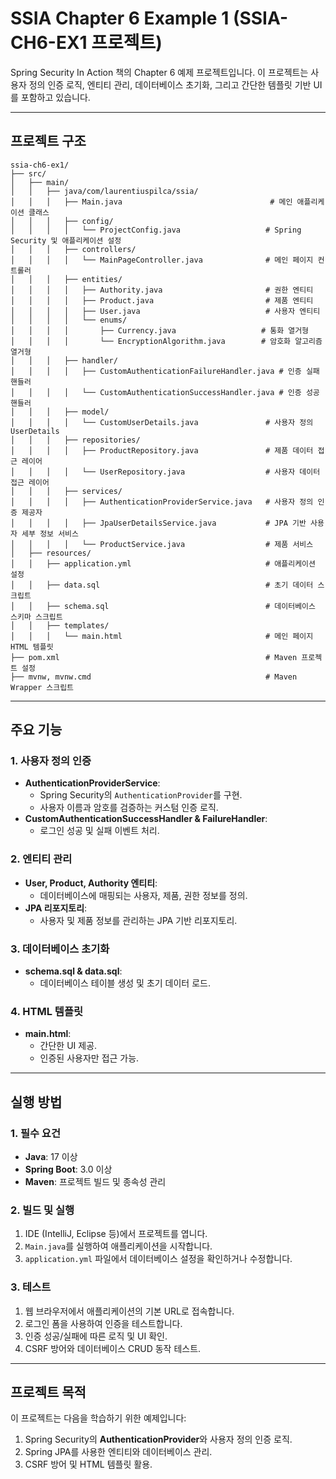 # SSIA Chapter 6 Example 1 (SSIA-CH6-EX1 프로젝트)

Spring Security In Action 책의 Chapter 6 예제 프로젝트입니다. 이 프로젝트는 사용자 정의 인증 로직, 엔티티 관리, 데이터베이스 초기화, 그리고 간단한 템플릿 기반 UI를 포함하고 있습니다.

---

## 프로젝트 구조
```
ssia-ch6-ex1/
├── src/
│   ├── main/
│   │   ├── java/com/laurentiuspilca/ssia/
│   │   │   ├── Main.java                                 # 메인 애플리케이션 클래스
│   │   │   ├── config/
│   │   │   │   └── ProjectConfig.java                   # Spring Security 및 애플리케이션 설정
│   │   │   ├── controllers/
│   │   │   │   └── MainPageController.java              # 메인 페이지 컨트롤러
│   │   │   ├── entities/
│   │   │   │   ├── Authority.java                       # 권한 엔티티
│   │   │   │   ├── Product.java                         # 제품 엔티티
│   │   │   │   ├── User.java                            # 사용자 엔티티
│   │   │   │   └── enums/
│   │   │   │       ├── Currency.java                   # 통화 열거형
│   │   │   │       └── EncryptionAlgorithm.java        # 암호화 알고리즘 열거형
│   │   │   ├── handler/
│   │   │   │   ├── CustomAuthenticationFailureHandler.java # 인증 실패 핸들러
│   │   │   │   └── CustomAuthenticationSuccessHandler.java # 인증 성공 핸들러
│   │   │   ├── model/
│   │   │   │   └── CustomUserDetails.java               # 사용자 정의 UserDetails
│   │   │   ├── repositories/
│   │   │   │   ├── ProductRepository.java               # 제품 데이터 접근 레이어
│   │   │   │   └── UserRepository.java                  # 사용자 데이터 접근 레이어
│   │   │   ├── services/
│   │   │   │   ├── AuthenticationProviderService.java   # 사용자 정의 인증 제공자
│   │   │   │   ├── JpaUserDetailsService.java           # JPA 기반 사용자 세부 정보 서비스
│   │   │   │   └── ProductService.java                  # 제품 서비스
│   ├── resources/
│   │   ├── application.yml                              # 애플리케이션 설정
│   │   ├── data.sql                                     # 초기 데이터 스크립트
│   │   ├── schema.sql                                   # 데이터베이스 스키마 스크립트
│   │   ├── templates/
│   │   │   └── main.html                                # 메인 페이지 HTML 템플릿
├── pom.xml                                              # Maven 프로젝트 설정
├── mvnw, mvnw.cmd                                       # Maven Wrapper 스크립트
```

---

## 주요 기능

### 1. **사용자 정의 인증**
- **AuthenticationProviderService**:
  - Spring Security의 `AuthenticationProvider`를 구현.
  - 사용자 이름과 암호를 검증하는 커스텀 인증 로직.
- **CustomAuthenticationSuccessHandler & FailureHandler**:
  - 로그인 성공 및 실패 이벤트 처리.

### 2. **엔티티 관리**
- **User, Product, Authority 엔티티**:
  - 데이터베이스에 매핑되는 사용자, 제품, 권한 정보를 정의.
- **JPA 리포지토리**:
  - 사용자 및 제품 정보를 관리하는 JPA 기반 리포지토리.

### 3. **데이터베이스 초기화**
- **schema.sql & data.sql**:
  - 데이터베이스 테이블 생성 및 초기 데이터 로드.

### 4. **HTML 템플릿**
- **main.html**:
  - 간단한 UI 제공.
  - 인증된 사용자만 접근 가능.

---

## 실행 방법

### 1. **필수 요건**
- **Java**: 17 이상
- **Spring Boot**: 3.0 이상
- **Maven**: 프로젝트 빌드 및 종속성 관리

### 2. **빌드 및 실행**
1. IDE (IntelliJ, Eclipse 등)에서 프로젝트를 엽니다.
2. `Main.java`를 실행하여 애플리케이션을 시작합니다.
3. `application.yml` 파일에서 데이터베이스 설정을 확인하거나 수정합니다.

### 3. **테스트**
1. 웹 브라우저에서 애플리케이션의 기본 URL로 접속합니다.
2. 로그인 폼을 사용하여 인증을 테스트합니다.
3. 인증 성공/실패에 따른 로직 및 UI 확인.
4. CSRF 방어와 데이터베이스 CRUD 동작 테스트.

---

## 프로젝트 목적

이 프로젝트는 다음을 학습하기 위한 예제입니다:
1. Spring Security의 **AuthenticationProvider**와 사용자 정의 인증 로직.
2. Spring JPA를 사용한 엔티티와 데이터베이스 관리.
3. CSRF 방어 및 HTML 템플릿 활용.
